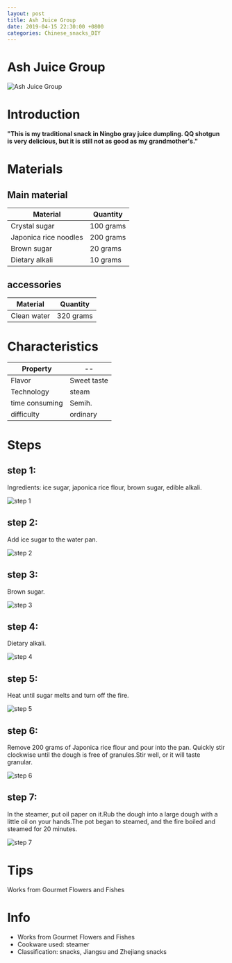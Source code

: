 ```yaml
---
layout: post
title: Ash Juice Group
date: 2019-04-15 22:30:00 +0800
categories: Chinese_snacks_DIY
---
```


# Ash Juice Group

![Ash Juice Group]({{site.baseurl}}/img/410872/410872.jpg)

# Introduction

**"This is my traditional snack in Ningbo gray juice dumpling. QQ shotgun is very delicious, but it is still not as good as my grandmother's."**

# Materials


## Main material

Material|Quantity
--|--
Crystal sugar|100 grams
Japonica rice noodles|200 grams
Brown sugar|20 grams
Dietary alkali|10 grams

## accessories

Material|Quantity
--|--
Clean water|320 grams

# Characteristics

Property|--
--|--
Flavor|Sweet taste
Technology|steam
time consuming|Semih.
difficulty|ordinary

# Steps

## step 1:

Ingredients: ice sugar, japonica rice flour, brown sugar, edible alkali.

![step 1]({{site.baseurl}}/img/410872/1.jpg)

## step 2:

Add ice sugar to the water pan.

![step 2]({{site.baseurl}}/img/410872/2.jpg)

## step 3:

Brown sugar.

![step 3]({{site.baseurl}}/img/410872/3.jpg)

## step 4:

Dietary alkali.

![step 4]({{site.baseurl}}/img/410872/4.jpg)

## step 5:

Heat until sugar melts and turn off the fire.

![step 5]({{site.baseurl}}/img/410872/5.jpg)

## step 6:

Remove 200 grams of Japonica rice flour and pour into the pan. Quickly stir clockwise until the dough is free of granules.Stir well, or it will taste granular.

![step 6]({{site.baseurl}}/img/410872/6.jpg)

## step 7:

In the steamer, put oil paper on it.Rub the dough into a large dough with a little oil on your hands.The pot began to steamed, and the fire boiled and steamed for 20 minutes.

![step 7]({{site.baseurl}}/img/410872/7.jpg)

# Tips

Works from Gourmet Flowers and Fishes

# Info

- Works from Gourmet Flowers and Fishes
- Cookware used: steamer
- Classification: snacks, Jiangsu and Zhejiang snacks